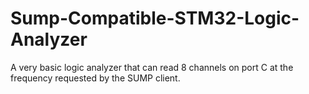 # Sump-Compatible-STM32-Logic-Analyzer
A very basic logic analyzer that can read 8 channels on port C at the frequency requested by the SUMP client. 
